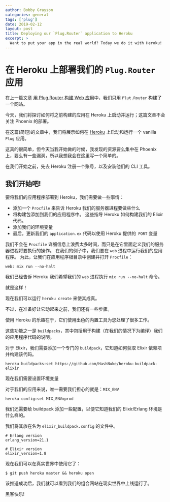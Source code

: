 ```yaml
---
author: Bobby Grayson
categories: general
tags: ['plug']
date: 2019-02-12
layout: post
title: Deploying our `Plug.Router` application to Heroku
excerpt: >
  Want to put your app in the real world? Today we do it with Heroku!
---
```


# 在 Heroku 上部署我们的 `Plug.Router` 应用

在上一篇文章 [用 Plug.Router 构建 Web 应用](https://elixirschool.com/blog/building-apps-with-plug-router/)中，我们只用 `Plut.Router` 构建了一个网站。

今天，我们将探讨如何将之前构建的应用在 Heroku 上启动并运行；这篇文章不会关注 Phoenix 的部署。

在这篇(简短)的文章中，我们将展示如何在 [Heroku](http://heroku.com) 上启动和运行一个 vanilla `Plug` 应用。

这真的很简单，但今天当我开始做的时候，我发现的资源要么集中在 Phoenix 上，要么有一些漏洞，所以我想我会在这里写一个简单的。

在我们开始之前，先去 Heroku 注册一个账号，以及安装他们的 CLI 工具。

## 我们开始吧!

要将我们的应用程序部署到 Heroku，我们需要做一些事情：

* 添加一个 `Procfile` 来告诉 Heroku 我们的服务器进程要做些什么
* 将构建包添加到我们的应用程序中。 这些指导 Heroku 如何构建我们的 Elixir 代码。
* 添加我们的环境变量
* 最后，更新我们的 `application.ex` 代码以使用 Heroku 提供的` PORT` 变量

我们不会在 `Procfile` 详细信息上浪费太多时间，而只是在它里面定义我们的服务器进程将要执行的操作。 在我们的例子中，我们要在 `web` 进程中运行我们的应用程序。 为此，让我们在应用程序根目录中创建并打开 `Procfile`：

```
web: mix run --no-halt
```

我们已经告诉 Heroku 我们希望我们的 `web` 进程执行 `mix run --no-halt` 命令。

就是这样！

现在我们可以运行 `heroku create` 来使其成真。

不过，在准备好让它动起来之前，我们还有一些步骤。

使用 Heroku 的乐趣在于，它们使用出色的内置工具为您处理了很多工作。

这些功能之一是 `buildpacks`，其中包括用于构建（在我们的情况下为编译）我们的应用程序代码的说明。

对于 Elixir，我们需要添加一个专门的 `buildpack`，它知道如何获取 Elixir 依赖项并构建该代码。

```
heroku buildpacks:set https://github.com/HashNuke/heroku-buildpack-elixir
```

现在我们需要设置环境变量

对于我们的应用来说，唯一需要我们担心的就是：`MIX_ENV`

```
heroku config:set MIX_ENV=prod
```

我们还需要给 buildpack 添加一些配置，以便它知道我们的 Elixir/Erlang 环境是什么样的。

我们将其放在名为 `elixir_buildpack.config` 的文件中。

```
# Erlang version
erlang_version=21.1

# Elixir version
elixir_version=1.8
```

现在我们可以在真实世界中使用它了：

```
$ git push heroku master && heroku open
```

该推送成功后，我们就可以看到我们的组合网站在现实世界中上线运行了。

黑客快乐!
